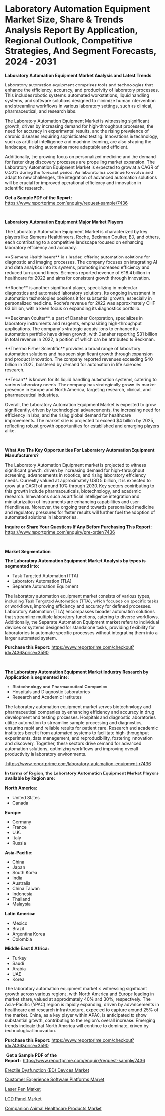 <p><h1>Laboratory Automation Equipment Market Size, Share & Trends Analysis Report By Application, Regional Outlook, Competitive Strategies, And Segment Forecasts, 2024 - 2031</h1></p><p><strong>Laboratory Automation Equipment Market Analysis and Latest Trends</strong></p>
<p><p>Laboratory automation equipment comprises tools and technologies that enhance the efficiency, accuracy, and productivity of laboratory processes. This includes robotic systems, automated workstations, liquid handling systems, and software solutions designed to minimize human intervention and streamline workflows in various laboratory settings, such as clinical, pharmaceutical, and research labs.</p><p>The Laboratory Automation Equipment Market is witnessing significant growth, driven by increasing demand for high-throughput processes, the need for accuracy in experimental results, and the rising prevalence of chronic diseases requiring sophisticated testing. Innovations in technology, such as artificial intelligence and machine learning, are also shaping the landscape, making automation more adaptable and efficient.</p><p>Additionally, the growing focus on personalized medicine and the demand for faster drug discovery processes are propelling market expansion. The Laboratory Automation Equipment Market is expected to grow at a CAGR of 6.50% during the forecast period. As laboratories continue to evolve and adapt to new challenges, the integration of advanced automation solutions will be crucial for improved operational efficiency and innovation in scientific research.</p></p>
<p><strong>Get a Sample PDF of the Report:&nbsp;</strong> <a href="https://www.reportprime.com/enquiry/request-sample/7436">https://www.reportprime.com/enquiry/request-sample/7436</a></p>
<p>&nbsp;</p>
<p><strong>Laboratory Automation Equipment Major Market Players</strong></p>
<p><p>The Laboratory Automation Equipment Market is characterized by key players like Siemens Healthineers, Roche, Beckman Coulter, BD, and others, each contributing to a competitive landscape focused on enhancing laboratory efficiency and accuracy.</p><p>**Siemens Healthineers** is a leader, offering automation solutions for diagnostic and imaging processes. The company focuses on integrating AI and data analytics into its systems, promoting increased efficiency and reduced turnaround times. Siemens reported revenue of €18.4 billion in healthcare for 2022 and aims for consistent growth through innovation.</p><p>**Roche** is another significant player, specializing in molecular diagnostics and automated laboratory solutions. Its ongoing investment in automation technologies positions it for substantial growth, especially in personalized medicine. Roche’s revenue for 2022 was approximately CHF 63 billion, with a keen focus on expanding its diagnostics portfolio.</p><p>**Beckman Coulter**, a part of Danaher Corporation, specializes in laboratory instruments and reagents, emphasizing high-throughput applications. The company's strategic acquisitions to enhance its automation portfolio have driven growth, with Danaher reporting $31 billion in total revenue in 2022, a portion of which can be attributed to Beckman.</p><p>**Thermo Fisher Scientific** provides a broad range of laboratory automation solutions and has seen significant growth through expansion and product innovation. The company reported revenues exceeding $40 billion in 2022, bolstered by demand for automation in life sciences research.</p><p>**Tecan** is known for its liquid handling automation systems, catering to various laboratory needs. The company has strategically grown its market presence in Europe and North America, targeting research, clinical, and pharmaceutical industries.</p><p>Overall, the Laboratory Automation Equipment Market is expected to grow significantly, driven by technological advancements, the increasing need for efficiency in labs, and the rising global demand for healthcare improvements. The market size is projected to exceed $4 billion by 2025, reflecting robust growth opportunities for established and emerging players alike.</p></p>
<p>&nbsp;</p>
<p><strong>What Are The Key Opportunities For Laboratory Automation Equipment Manufacturers?</strong></p>
<p><p>The Laboratory Automation Equipment market is projected to witness significant growth, driven by increasing demand for high-throughput screening, advancements in robotics, and rising laboratory efficiency needs. Currently valued at approximately USD 5 billion, it is expected to grow at a CAGR of around 10% through 2030. Key sectors contributing to this growth include pharmaceuticals, biotechnology, and academic research. Innovations such as artificial intelligence integration and miniaturization of instruments are enhancing capabilities and user-friendliness. Moreover, the ongoing trend towards personalized medicine and regulatory pressures for faster results will further fuel the adoption of automated solutions in laboratories.</p></p>
<p><strong>Inquire or Share Your Questions If Any Before Purchasing This Report:</strong> <a href="https://www.reportprime.com/enquiry/pre-order/7436">https://www.reportprime.com/enquiry/pre-order/7436</a></p>
<p>&nbsp;</p>
<p><strong>Market Segmentation</strong></p>
<p><strong>The Laboratory Automation Equipment Market Analysis by types is segmented into:</strong></p>
<p><ul><li>Task Targeted Automation (TTA)</li><li>Laboratory Automation (TLA)</li><li>Separate Automation Equipment</li></ul></p>
<p><p>The laboratory automation equipment market consists of various types, including Task Targeted Automation (TTA), which focuses on specific tasks or workflows, improving efficiency and accuracy for defined processes. Laboratory Automation (TLA) encompasses broader automation solutions that streamline multiple laboratory functions, catering to diverse workflows. Additionally, the Separate Automation Equipment market refers to individual devices or systems designed for standalone tasks, providing flexibility for laboratories to automate specific processes without integrating them into a larger automated system.</p></p>
<p><strong>Purchase this Report:&nbsp;</strong><a href="https://www.reportprime.com/checkout?id=7436&price=3590">https://www.reportprime.com/checkout?id=7436&price=3590</a></p>
<p>&nbsp;</p>
<p><strong>The Laboratory Automation Equipment Market Industry Research by Application is segmented into:</strong></p>
<p><ul><li>Biotechnology and Pharmaceutical Companies</li><li>Hospitals and Diagnostic Laboratories</li><li>Research and Academic Institutes</li></ul></p>
<p><p>The laboratory automation equipment market serves biotechnology and pharmaceutical companies by enhancing efficiency and accuracy in drug development and testing processes. Hospitals and diagnostic laboratories utilize automation to streamline sample processing and diagnostics, ensuring rapid and reliable results for patient care. Research and academic institutes benefit from automated systems to facilitate high-throughput experiments, data management, and reproducibility, fostering innovation and discovery. Together, these sectors drive demand for advanced automation solutions, optimizing workflows and improving overall productivity in laboratory environments.</p></p>
<p><a href="https://www.reportprime.com/laboratory-automation-equipment-r7436">&nbsp;https://www.reportprime.com/laboratory-automation-equipment-r7436</a></p>
<p><strong>In terms of Region, the Laboratory Automation Equipment Market Players available by Region are:</strong></p>
<p>
    <p> <strong> North America: </strong>
        <ul>
            <li>United States</li>
            <li>Canada</li>
        </ul>
        </p> 
    <p> <strong> Europe: </strong>
        <ul>
            <li>Germany</li>
            <li>France</li>
            <li>U.K.</li>
            <li>Italy</li>
            <li>Russia</li>
        </ul>
        </p> 
    <p> <strong> Asia-Pacific: </strong>
        <ul>
            <li>China</li>
            <li>Japan</li>
            <li>South Korea</li>
            <li>India</li>
            <li>Australia</li>
            <li>China Taiwan</li>
            <li>Indonesia</li>
            <li>Thailand</li>
            <li>Malaysia</li>
        </ul>
        </p> 
    <p> <strong> Latin America: </strong>
        <ul>
            <li>Mexico</li>
            <li>Brazil</li>
            <li>Argentina Korea</li>
            <li>Colombia</li>
        </ul>
        </p> 
    <p> <strong> Middle East & Africa: </strong>
        <ul>
            <li>Turkey</li>
            <li>Saudi</li>
            <li>Arabia</li>
            <li>UAE</li>
            <li>Korea</li>
        </ul>
    </p>
    </p>
<p><p>The laboratory automation equipment market is witnessing significant growth across various regions, with North America and Europe leading in market share, valued at approximately 40% and 30%, respectively. The Asia-Pacific (APAC) region is rapidly expanding, driven by advancements in healthcare and research infrastructure, expected to capture around 25% of the market. China, as a key player within APAC, is anticipated to show substantial growth, contributing to the region's overall increase. Emerging trends indicate that North America will continue to dominate, driven by technological innovation.</p></p>
<p><strong>Purchase this Report: </strong><a href="https://www.reportprime.com/checkout?id=7436&price=3590">https://www.reportprime.com/checkout?id=7436&price=3590</a></p>
<p>&nbsp;<strong>Get a Sample PDF of the Report:&nbsp;&nbsp;</strong><a href="https://www.reportprime.com/enquiry/request-sample/7436">https://www.reportprime.com/enquiry/request-sample/7436</a></p>
<p><strong></strong></p>
<p><p><a href="https://issuu.com/reportprime-2/docs/erectile-dysfunction-ed-devices-mar_03c8f412d5f7b9">Erectile Dysfunction (ED) Devices Market</a></p><p><a href="https://issuu.com/reportprime-2/docs/customer-experience-software-platfo_0b042a6c357753">Customer Experience Software Platforms Market</a></p><p><a href="https://www.linkedin.com/pulse/global-market-pulse-trends-growth-analysis-laser-pen-forecasted-2gjrc?trackingId=MafR8SBBSQ6vkVyu29pmEA%3D%3D">Laser Pen Market</a></p><p><a href="https://www.linkedin.com/pulse/global-lcd-panel-industry-research-report-competitive-landscape-iodgc?trackingId=2Ke%2Ft3guQIWFMFgERCzf1w%3D%3D">LCD Panel Market</a></p><p><a href="https://medium.com/@addiehirthe20/how-regional-and-global-trends-are-shaping-the-companion-animal-healthcare-products-market-for-the-193e7e638772">Companion Animal Healthcare Products Market</a></p></p>